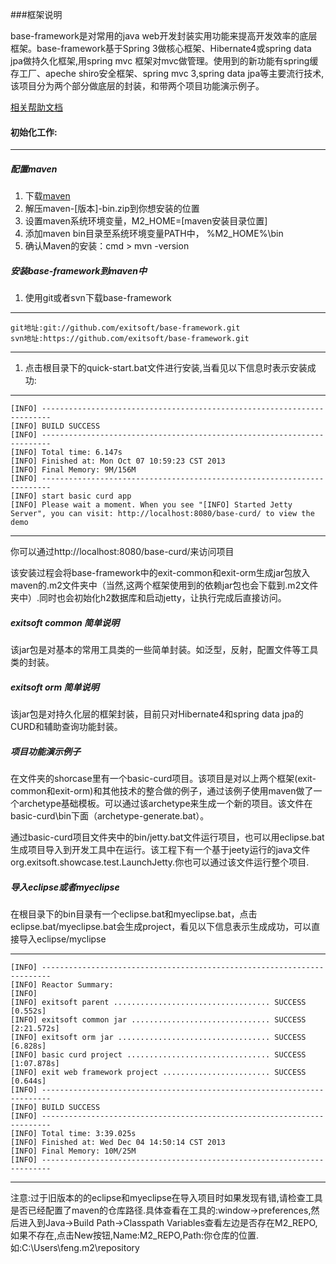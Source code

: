 ###框架说明


base-framework是对常用的java web开发封装实用功能来提高开发效率的底层框架。base-framework基于Spring 3做核心框架、Hibernate4或spring data jpa做持久化框架,用spring mvc 框架对mvc做管理。使用到的新功能有spring缓存工厂、apeche shiro安全框架、spring mvc 3,spring data jpa等主要流行技术, 该项目分为两个部分做底层的封装，和带两个项目功能演示例子。

[相关帮助文档](https://github.com/dactiv/base-framework/wiki)

#### 初始化工作:

***

##### 配置maven

1. 下载[maven](http://maven.apache.org/download.html)
1. 解压maven-[版本]-bin.zip到你想安装的位置
1. 设置maven系统环境变量，M2_HOME=[maven安装目录位置]
1. 添加maven bin目录至系统环境变量PATH中， %M2_HOME%\bin
1. 确认Maven的安装：cmd > mvn -version

##### 安装base-framework到maven中

1. 使用git或者svn下载base-framework

***
	git地址:git://github.com/exitsoft/base-framework.git
	svn地址:https://github.com/exitsoft/base-framework.git
***

1. 点击根目录下的quick-start.bat文件进行安装,当看见以下信息时表示安装成功:

***
	[INFO] ------------------------------------------------------------------------
	[INFO] BUILD SUCCESS
	[INFO] ------------------------------------------------------------------------
	[INFO] Total time: 6.147s
	[INFO] Finished at: Mon Oct 07 10:59:23 CST 2013
	[INFO] Final Memory: 9M/156M
	[INFO] ------------------------------------------------------------------------
	[INFO] start basic curd app
	[INFO] Please wait a moment. When you see "[INFO] Started Jetty Server", you can visit: http://localhost:8080/base-curd/ to view the demo
***

你可以通过http://localhost:8080/base-curd/来访问项目

该安装过程会将base-framework中的exit-common和exit-orm生成jar包放入maven的.m2文件夹中（当然,这两个框架使用到的依赖jar包也会下载到.m2文件夹中）.同时也会初始化h2数据库和启动jetty，让执行完成后直接访问。

##### exitsoft common 简单说明

该jar包是对基本的常用工具类的一些简单封装。如泛型，反射，配置文件等工具类的封装。

##### exitsoft orm 简单说明

该jar包是对持久化层的框架封装，目前只对Hibernate4和spring data jpa的CURD和辅助查询功能封装。

##### 项目功能演示例子

在文件夹的shorcase里有一个basic-curd项目。该项目是对以上两个框架(exit-common和exit-orm)和其他技术的整合做的例子，通过该例子使用maven做了一个archetype基础模板。可以通过该archetype来生成一个新的项目。该文件在basic-curd\bin下面（archetype-generate.bat）。

通过basic-curd项目文件夹中的bin/jetty.bat文件运行项目，也可以用eclipse.bat生成项目导入到开发工具中在运行。该工程下有一个基于jeety运行的java文件org.exitsoft.showcase.test.LaunchJetty.你也可以通过该文件运行整个项目.

##### 导入eclipse或者myeclipse
在根目录下的bin目录有一个eclipse.bat和myeclipse.bat，点击eclipse.bat/myeclipse.bat会生成project，看见以下信息表示生成成功，可以直接导入eclipse/myclipse

***
	[INFO] ------------------------------------------------------------------------
	[INFO] Reactor Summary:
	[INFO]
	[INFO] exitsoft parent ................................... SUCCESS [0.552s]
	[INFO] exitsoft common jar ............................... SUCCESS [2:21.572s]
	[INFO] exitsoft orm jar .................................. SUCCESS [6.828s]
	[INFO] basic curd project ................................ SUCCESS [1:07.878s]
	[INFO] exit web framework project ........................ SUCCESS [0.644s]
	[INFO] ------------------------------------------------------------------------
	[INFO] BUILD SUCCESS
	[INFO] ------------------------------------------------------------------------
	[INFO] Total time: 3:39.025s
	[INFO] Finished at: Wed Dec 04 14:50:14 CST 2013
	[INFO] Final Memory: 10M/25M
	[INFO] ------------------------------------------------------------------------
***

注意:过于旧版本的的eclipse和myeclipse在导入项目时如果发现有错,请检查工具是否已经配置了maven的仓库路径.具体查看在工具的:window->preferences,然后进入到Java->Build Path->Classpath Variables查看左边是否存在M2_REPO,如果不存在,点击New按钮,Name:M2_REPO,Path:你仓库的位置.如:C:\Users\feng\.m2\repository
